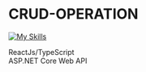 # CRUD-OPERATION

[![My Skills](https://skills.thijs.gg/icons?i=react,typescript,asp.net)](https://skills.thijs.gg)

ReactJs/TypeScript <br />
ASP.NET Core Web API
